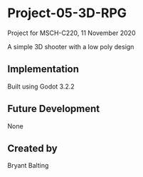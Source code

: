 # Project-05-3D-RPG
Project for MSCH-C220, 11 November 2020

A simple 3D shooter with a low poly design

## Implementation
Built using Godot 3.2.2

## Future Development
None

## Created by 
Bryant Balting

